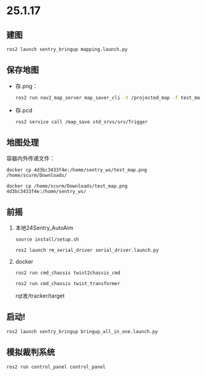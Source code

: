# 25.1.17
## 建图
```bash
ros2 launch sentry_bringup mapping.launch.py
```
## 保存地图
- 存.png：
    ```bash
    ros2 run nav2_map_server map_saver_cli -t /projected_map -f test_map --fmt png
    ```
 - 存.pcd
    ```bash
    ros2 service call /map_save std_srvs/srv/Trigger
    ```
## 地图处理

容器内外传递文件：

```shell
docker cp 4d3bc3433f4e:/home/sentry_ws/test_map.png /home/scurm/Downloads/
```

```shell
docker cp /home/scurm/Downloads/test_map.png 4d3bc3433f4e:/home/sentry_ws/
```

## 前摇
1. 本地24Sentry_AutoAim
    ``` shell
    source install/setup.sh 
    ```
    ``` shell
    ros2 launch rm_serial_driver serial_driver.launch.py
    ```
2. docker
    ``` shell
    ros2 run cmd_chassis twist2chassis_cmd
    ```
    ``` shell
    ros2 run cmd_chassis twist_transformer
    ```
    rqt发/tracker/target

## 启动!
```bash
ros2 launch sentry_bringup bringup_all_in_one.launch.py
```

## 模拟裁判系统
```shell
ros2 run control_panel control_panel
```